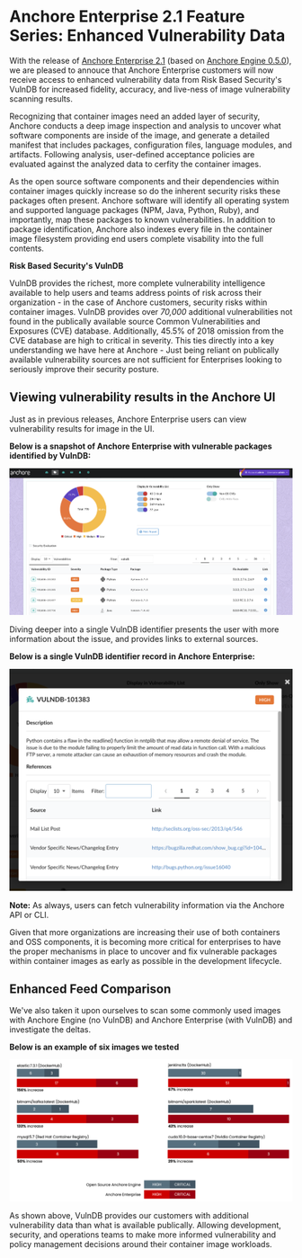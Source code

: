 # Anchore Enterprise 2.1 Feature Series: Enhanced Vulnerability Data

With the release of [Anchore Enterprise 2.1](https://anchore.com/announcing-anchore-enterprise-2-1/) (based on [Anchore Engine 0.5.0](https://anchore.com/opensource/)), we are pleased to annouce that Anchore Enterprise customers will now receive access to enhanced vulnerability data from Risk Based Security's VulnDB for increased fidelity, accuracy, and live-ness of image vulnerability scanning results. 

Recognizing that container images need an added layer of security, Anchore conducts a deep image inspection and analysis to uncover what software components are inside of the image, and generate a detailed manifest that includes packages, configuration files, language modules, and artifacts. Following analysis, user-defined acceptance policies are evaluated against the analyzed data to cerfity the container images. 

As the open source software components and their dependencies within container images quickly increase so do the inherent security risks these packages often present. Anchore software will identify all operating system and supported language packages (NPM, Java, Python, Ruby), and importantly, map these packages to known vulnerabilities. In addition to package identification, Anchore also indexes every file in the container image filesystem providing end users complete visability into the full contents.  

**Risk Based Security's VulnDB**

VulnDB provides the richest, more complete vulnerability intelligence available to help users and teams address points of risk across their organization - in the case of Anchore customers, security risks within container images. VulnDB provides over *70,000* additional vulnerabilities not found in the publically available source Common Vulnerabilities and Exposures (CVE) database. Additionally, 45.5% of 2018 omission from the CVE database are high to critical in severity. This ties directly into a key understanding we have here at Anchore - Just being reliant on publically available vulnerability sources are not sufficient for Enterprises looking to seriously improve their security posture. 

## Viewing vulnerability results in the Anchore UI

Just as in previous releases, Anchore Enterprise users can view vulnerability results for image in the UI. 

**Below is a snapshot of Anchore Enterprise with vulnerable packages identified by VulnDB:**

![alt text](images/ui_vulndb_results.png)

Diving deeper into a single VulnDB identifier presents the user with more information about the issue, and provides links to external sources. 

**Below is a single VulnDB identifier record in Anchore Enterprise:**

![alt text](images/ui_vulndb_popup.png)

**Note:** As always, users can fetch vulnerability information via the Anchore API or CLI.

Given that more organizations are increasing their use of both containers and OSS components, it is becoming more critical for enterprises to have the proper mechanisms in place to uncover and fix vulnerable packages within container images as early as possible in the development lifecycle.

## Enhanced Feed Comparison

We've also taken it upon ourselves to scan some commonly used images with Anchore Engine (no VulnDB) and Anchore Enterprise (with VulnDB) and investigate the deltas. 

**Below is an example of six images we tested**

![alt text](images/vulndb_comparison.png)

As shown above, VulnDB provides our customers with additional vulnerability data than what is available publically. Allowing development, security, and operations teams to make more informed vulnerability and policy management decisions around their container image workloads. 